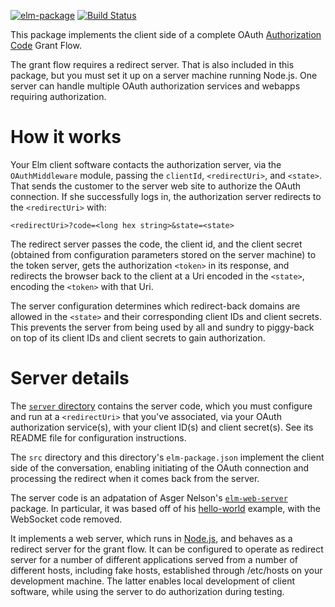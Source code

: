 [![elm-package](https://img.shields.io/badge/elm-1.0.0-blue.svg)](http://package.elm-lang.org/packages/billstclair/elm-oauth-middleware/latest)
[![Build Status](https://travis-ci.org/billstclair/elm-oauth-middleware.svg?branch=master)](https://travis-ci.org/billstclair/elm-oauth-middleware)

This package implements the client side of a complete OAuth [Authorization Code](https://tools.ietf.org/html/rfc6749#section-1.3.1) Grant Flow.

The grant flow requires a redirect server. That is also included in this package, but you must set it up on a server machine running Node.js. One server can handle multiple OAuth authorization services and webapps requiring authorization.

# How it works

Your Elm client software contacts the authorization server, via the `OAuthMiddleware` module, passing the `clientId`, `<redirectUri>`, and `<state>`. That sends the customer to the server web site to authorize the OAuth connection. If she successfully logs in, the authorization server redirects to the `<redirectUri>` with:

    <redirectUri>?code=<long hex string>&state=<state>
    
The redirect server passes the code, the client id, and the client secret (obtained from configuration parameters stored on the server machine) to the token server, gets the authorization `<token>` in its response, and redirects the browser back to the client at a Uri encoded in the `<state>`, encoding the `<token>` with that Uri.

The server configuration determines which redirect-back domains are allowed in the `<state>` and their corresponding client IDs and client secrets. This prevents the server from being used by all and sundry to piggy-back on top of its client IDs and client secrets to gain authorization.

# Server details

The [`server` directory](https://github.com/billstclair/elm-oauth-middleware/tree/master/server) contains the server code, which you must configure and run at a `<redirectUri>` that you've associated, via your OAuth authorization service(s), with your client ID(s) and client secret(s). See its README file for configuration instructions.

The `src` directory and this directory's `elm-package.json` implement the client side of the conversation, enabling initiating of the OAuth connection and processing the redirect when it comes back from the server.

The server code is an adpatation of Asger Nelson's [`elm-web-server`](https://www.npmjs.com/package/elm-web-server) package. In particular, it was based off of his [hello-world](https://github.com/opvasger/elm-web-server/tree/master/examples/hello-world) example, with the WebSocket code removed.

It implements a web server, which runs in [Node.js](https://nodejs.org/en/), and behaves as a redirect server for the grant flow. It can be configured to operate as redirect server for a number of different applications served from a number of different hosts, including fake hosts, established through /etc/hosts on your development machine. The latter enables local development of client software, while using the server to do authorization during testing.
